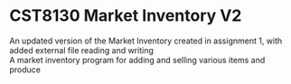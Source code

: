 # CST8130 Market Inventory V2  
An updated version of the Market Inventory created in assignment 1, with added external file reading and writing  
A market inventory program for adding and selling various items and produce  
